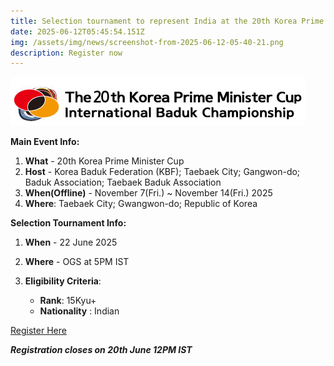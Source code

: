 ```yaml
---
title: Selection tournament to represent India at the 20th Korea Prime Minister Cup
date: 2025-06-12T05:45:54.151Z
img: /assets/img/news/screenshot-from-2025-06-12-05-40-21.png
description: Register now
---
```

![](/assets/img/news/screenshot-from-2025-06-12-05-40-21.png)

**Main Event Info:**

1. **What** - 20th Korea Prime Minister Cup
2. **Host** - Korea Baduk Federation (KBF); Taebaek City; Gangwon-do; Baduk Association; Taebaek Baduk Association
3. **When(Offline)** - November 7(Fri.) ~ November 14(Fri.) 2025
4. **Where**: Taebaek City; Gwangwon-do; Republic of Korea

**Selection Tournament Info:**

1. **When** - 22 June 2025
2. **Where** - OGS at 5PM IST
3. **Eligibility Criteria**: 

   * **Rank**: 15Kyu+
   * ﻿**Nationality** : Indian

[Register Here](https://forms.gle/kMCJXcVz37wHx64Q8)

***Registration closes on 20th June 12PM IST***